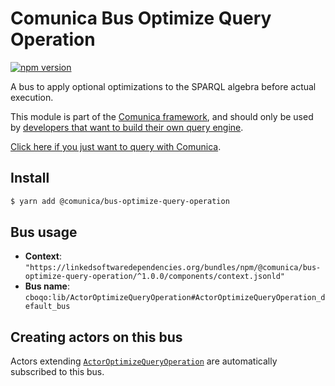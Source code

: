 # Comunica Bus Optimize Query Operation

[![npm version](https://badge.fury.io/js/%40comunica%2Fbus-optimize-query-operation.svg)](https://www.npmjs.com/package/@comunica/bus-optimize-query-operation)

A bus to apply optional optimizations to the SPARQL algebra before actual execution.

This module is part of the [Comunica framework](https://github.com/comunica/comunica),
and should only be used by [developers that want to build their own query engine](https://comunica.dev/docs/modify/).

[Click here if you just want to query with Comunica](https://comunica.dev/docs/query/).

## Install

```bash
$ yarn add @comunica/bus-optimize-query-operation
```

## Bus usage

* **Context**: `"https://linkedsoftwaredependencies.org/bundles/npm/@comunica/bus-optimize-query-operation/^1.0.0/components/context.jsonld"`
* **Bus name**: `cboqo:lib/ActorOptimizeQueryOperation#ActorOptimizeQueryOperation_default_bus`

## Creating actors on this bus

Actors extending [`ActorOptimizeQueryOperation`](https://comunica.github.io/comunica/classes/bus_optimize_query_operation.actoroptimizequeryoperation.html) are automatically subscribed to this bus.

